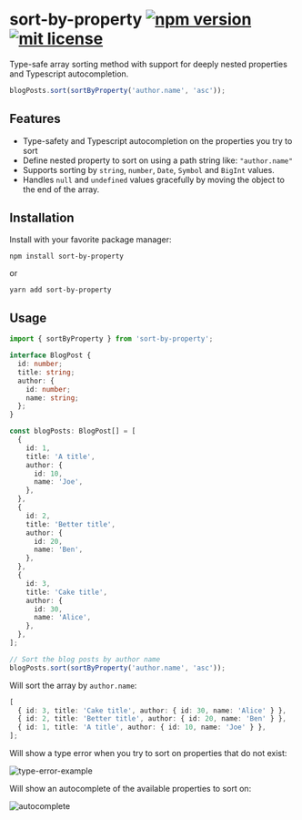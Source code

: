 # sort-by-property [![npm version](https://badge.fury.io/js/sort-by-property.svg)](https://badge.fury.io/js/sort-by-property) [![mit license](https://img.shields.io/badge/license-MIT-blue.svg)](https://github.com/jvandenaardweg/sort-by-property/blob/main/LICENSE)

Type-safe array sorting method with support for deeply nested properties and Typescript autocompletion.

```typescript
blogPosts.sort(sortByProperty('author.name', 'asc'));
```

## Features

- Type-safety and Typescript autocompletion on the properties you try to sort
- Define nested property to sort on using a path string like: `"author.name"`
- Supports sorting by `string`, `number`, `Date`, `Symbol` and `BigInt` values.
- Handles `null` and `undefined` values gracefully by moving the object to the end of the array.

## Installation

Install with your favorite package manager:

`npm install sort-by-property`

or

`yarn add sort-by-property`

## Usage

```typescript
import { sortByProperty } from 'sort-by-property';

interface BlogPost {
  id: number;
  title: string;
  author: {
    id: number;
    name: string;
  };
}

const blogPosts: BlogPost[] = [
  {
    id: 1,
    title: 'A title',
    author: {
      id: 10,
      name: 'Joe',
    },
  },
  {
    id: 2,
    title: 'Better title',
    author: {
      id: 20,
      name: 'Ben',
    },
  },
  {
    id: 3,
    title: 'Cake title',
    author: {
      id: 30,
      name: 'Alice',
    },
  },
];

// Sort the blog posts by author name
blogPosts.sort(sortByProperty('author.name', 'asc'));
```

Will sort the array by `author.name`:

```typescript
[
  { id: 3, title: 'Cake title', author: { id: 30, name: 'Alice' } },
  { id: 2, title: 'Better title', author: { id: 20, name: 'Ben' } },
  { id: 1, title: 'A title', author: { id: 10, name: 'Joe' } },
];
```

Will show a type error when you try to sort on properties that do not exist:

![type-error-example](https://github.com/jvandenaardweg/typed-sort-by/blob/main/src/examples/type-error-example.png?raw=true)

Will show an autocomplete of the available properties to sort on:

![autocomplete](https://github.com/jvandenaardweg/typed-sort-by/blob/main/src/examples/autocomplete.png?raw=true)
